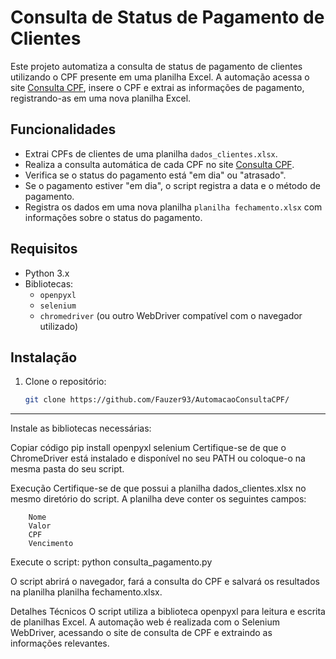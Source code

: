 # Consulta de Status de Pagamento de Clientes

Este projeto automatiza a consulta de status de pagamento de clientes utilizando o CPF presente em uma planilha Excel. A automação acessa o site [Consulta CPF](https://consultcpf-devaprender.netlify.app/), insere o CPF e extrai as informações de pagamento, registrando-as em uma nova planilha Excel.

## Funcionalidades

- Extrai CPFs de clientes de uma planilha `dados_clientes.xlsx`.
- Realiza a consulta automática de cada CPF no site [Consulta CPF](https://consultcpf-devaprender.netlify.app/).
- Verifica se o status do pagamento está "em dia" ou "atrasado".
- Se o pagamento estiver "em dia", o script registra a data e o método de pagamento.
- Registra os dados em uma nova planilha `planilha fechamento.xlsx` com informações sobre o status do pagamento.

## Requisitos

- Python 3.x
- Bibliotecas:
  - `openpyxl`
  - `selenium`
  - `chromedriver` (ou outro WebDriver compatível com o navegador utilizado)
  
## Instalação

1. Clone o repositório:
   ```bash
   git clone https://github.com/Fauzer93/AutomacaoConsultaCPF/

----------------------------------------------------------------------------------------------------------------------------------------
Instale as bibliotecas necessárias:

Copiar código
	pip install openpyxl selenium
	Certifique-se de que o ChromeDriver está instalado e disponível no seu PATH ou coloque-o na mesma pasta do seu script.

Execução
	Certifique-se de que possui a planilha dados_clientes.xlsx no mesmo diretório do script. A planilha deve conter os seguintes campos:

		Nome
		Valor
		CPF
		Vencimento


Execute o script:
	python consulta_pagamento.py

O script abrirá o navegador, fará a consulta do CPF e salvará os resultados na planilha planilha fechamento.xlsx.

Detalhes Técnicos
	O script utiliza a biblioteca openpyxl para leitura e escrita de planilhas Excel.
	A automação web é realizada com o Selenium WebDriver, acessando o site de consulta de CPF e extraindo as informações relevantes.



